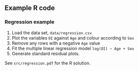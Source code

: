 ## Example R code

### Regression example

1. Load the data set, `data/regression.csv` 
1. Plot the variables `OI` against `Age` and colour according to `Sex`
1. Remove any rows with a negative `Age` value
1. Fit the multiple linear regression model `log(OI) ~ Age + Sex`
1. Generate standard residual plots. 

See `src/regression.pdf` for the R solution.

